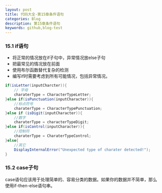 ```yaml
---
layout: post
title: 代码大全-第15章条件语句
categories: Blog
description: 第15章条件语句
keywords: github,blog-test
---
```


### 15.1 if语句

+ 将正常的情况放在if子句中，异常情况放else子句
+ 把最常见的情况放在前面
+ 使用布尔函数替代复杂的检测
+ 编写if时需要考虑到所有可能情况，包括异常情况。

```java
if(isLetter(inputCharcter)){ 
    // 字母
    charaterType = CharacterTypeLetter;
}else if(isPunctuation(inputCharacter)){
    //标点符号
    charaterType = CharacterTypePunctuation;
}else if (isDigit(inputCharacter)){
    //数字
    charaterType = characterTypeDigit;
}else if(isControl(inputCharacter)){
    //控制符
    charaterType = CharaterTypeControl;
}else{
    //其它
    DisplayInternalError("Unexpected type of charater detected!");
}
```

### 15.2 case子句

case语句应该用于处理简单的、容易分类的数据。如果你的数据并不简单，那么使用if-then-else语句串。